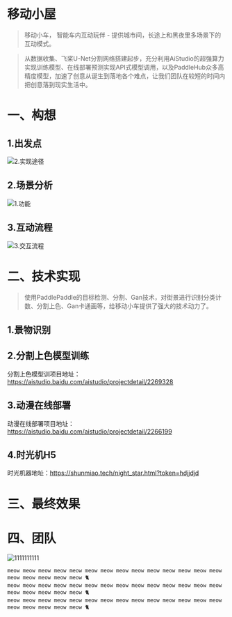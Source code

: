 # 移动小屋

> 移动小车， 智能车内互动玩伴 - 提供城市间，长途上和黑夜里多场景下的互动模式。

> 从数据收集、飞桨U-Net分割网络搭建起步，充分利用AiStudio的超强算力实现训练模型、在线部署预测实现API式模型调用，以及PaddleHub众多高精度模型，加速了创意从诞生到落地各个难点，让我们团队在较短的时间内把创意落到现实生活中。

# 一、构想

## 1.出发点



![2.实现途径](H:\livingbody\joy_ride\2.实现途径.png)



## 2.场景分析

![1.功能](H:\livingbody\joy_ride\1.功能.png)

## 3.互动流程

![3.交互流程](H:\livingbody\joy_ride\3.交互流程.png)

# 二、技术实现

> 使用PaddlePaddle的目标检测、分割、Gan技术，对街景进行识别分类计数、分割上色、Gan卡通画等，给移动小车提供了强大的技术动力了。

## 1.景物识别



## 2.分割上色模型训练

分割上色模型训项目地址：https://aistudio.baidu.com/aistudio/projectdetail/2269328

## 3.动漫在线部署

动漫在线部署项目地址：https://aistudio.baidu.com/aistudio/projectdetail/2266199

## 4.时光机H5

时光机器地址：https://shunmiao.tech/night_star.html?token=hdjjdjd

#  三、最终效果





# 四、团队



![1111111111](H:\livingbody\joy_ride\1111111111.png)

```
meow meow meow meow meow meow meow meow meow meow meow meow meow meow meow meow meow meow meow 🐈
meow meow meow meow meow meow meow meow meow meow meow meow meow meow meow meow meow meow meow 🐈
meow meow meow meow meow meow meow meow meow meow meow meow meow meow meow meow meow meow meow 🐈
```




